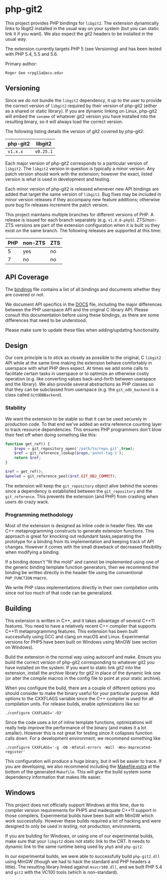# php-git2

This project provides PHP bindings for `libgit2`. The extension dynamically links to libgit2 installed in the usual way on your system (but you can static link it if you want). We also expect the git2 headers to be installed in the usual way.

The extension currently targets PHP 5 (see Versioning) and has been tested with PHP 5.4, 5.5 and 5.6.

Primary author:

    Roger Gee <rpg11a@acu.edu>

## Versioning

Since we do not bundle the `libgit2` dependency, it up to the user to provide the correct version of  `libgit2` required by their version of php-git2 (either as a shared or static library). If you are dynamic linking on Linux, php-git2 will embed the `soname` of whatever git2 version you have installed into the resulting binary, so it will always load the correct version.

The following listing details the version of git2 covered by php-git2:

| php-git2 | libgit2 |
| -------- | ------- |
| `v1.x.x`  | `v0.25.1` |

Each major version of php-git2 corresponds to a particular version of `libgit2`. The `libgit2` version in question is typically a minor version. Any patch version should work with the extension; however the exact, listed version is what is used in development and testing.

Each minor version of php-git2 is released whenever new API bindings are added that target the same version of `libgit2`. Bug fixes may be included in minor version releases if they accompany new feature additions; otherwise pure bug fix releases increment the patch version.

This project maintains multiple branches for different versions of PHP. A release is issued for each branch separately (e.g. `v1.0.0-php5`). ZTS/non-ZTS versions are part of the extension configuration when it is built so they exist on the same branch. The following releases are supported at this time:

| PHP | non-ZTS | ZTS
|--|--| -- |
| 5 | yes | no |
| 7 | no | no |

## API Coverage

The [bindings](bindings) file contains a list of all bindings and documents whether they are covered or not.

We document API specifics in the [DOCS](DOCS) file, including the major differences between the PHP  userspace API and the original C library API. Please consult this documentation before using these  bindings, as there are some differences that need to be understood.

Please make sure to update these files when adding/updating functionality.

## Design

Our core principle is to stick as closely as possible to the original, C `libgit2` API while at the same  time making the extension behave comfortably in userspace with what PHP devs expect. At times we  add some calls to facilitate certain tasks in userspace or to optimize an otherwise costly operation (e.g.  like converting values back-and-forth between userspace and the library). We also provide several  abstractions as PHP classes so that they can be subclassed from userspace (e.g. the `git_odb_backend`  is a class called `GitODBBackend`).

### Stability

We want the extension to be stable so that it can be used securely in production code. To that end  we've added an extra reference counting layer to track resource dependencies. This ensures PHP  programmers don't blow their feet off when doing something like this:

```php
function get_ref() {
    $repo = git_repository_open('/path/to/repo.git',true);
    $ref = git_reference_lookup($repo,'annot-tag-1');
    return $ref;
}

$ref = get_ref();
$peeled = git_reference_peel($ref,GIT_OBJ_COMMIT);
```

The extension will keep the `git_repository` object alive behind the scenes since a dependency is established between the `git_repository` and the `git_reference`. This prevents the extension (and PHP) from crashing when users do crazy wack.

### Programming methodology

Most of the extension is designed as inline code in header files. We use C++ metaprogramming constructs to generate extension functions. This approach is great for knocking out redundant tasks,separating the prototype for a binding from its implementation and keeping track of API changes. However it comes with the small drawback of decreased flexibility when modifying a binding.

If a binding doesn't "fit the mold" and cannot be implemented using one of the generic binding template function generators, then we recommend the binding be written directly in the header file using the conventional `PHP_FUNCTION` macro.

We write PHP class implementations directly in their own compilation units since not too much of that code can be generalized.

## Building

This extension is written in C++, and it takes advantage of several C++11 features. You need to have a relatively recent C++ compiler that supports C++11 metaprogramming features. This extension has been built successfully using GCC and clang on macOS and Linux. Experimental versions for PHP5 have been built on Windows using MinGW (see section on Windows).

Build the extension in the normal way using autoconf and make. Ensure you build the correct version of php-git2  corresponding to whatever git2 you have installed on the system. If you want to static link git2 into the extension, install the archive library for git2 in place of the dynamic link one (or alter the compile macros in the config file to point at your static archive).

When you configure the build, there are a couple of different options you should consider to make the binary useful for your particular purpose. Add options to the CXXFLAGS variable since the C++ compiler is used for all compilation units. For release builds, enable optimizations like so:

    ./configure CXXFLAGS='-O3'

Since the code uses a lot of inline template functions, optimizations will really help improve the performance of the binary (and makes it a lot smaller). However this is not great for testing since it collapses function calls down. For a development environment, we recommend something like

    ./configure CXXFLAGS='-g -O0 -Wfatal-errors -Wall -Wno-deprecated-register'

This configuration will produce a huge binary, but it will be easier to trace. If you are developing, we also recommend including the [Makefile.extra](Makefile.extra) at the bottom of the generated `Makefile`. This will give the build system some dependency information that makes life easier.

## Windows

This project does not officially support Windows at this time, due to compiler version requirements for PHP5 and inadequate C++11 support in those compilers. Experimental builds have been built with MinGW which work successfully. However these builds required a lot of hacking and were designed to only be used in _testing_, not production, environments.

If you are building for Windows, or using one of our experimental builds, make sure that your `libgit2` does not static link to the CRT. It needs to dynamic link to the same runtime being used by `php5` and `php-git2`.

In our experimental builds, we were able to successfully build `php-git2.dll` using MinGW (though we had to hack the standard and PHP headers a little). The resulting library linked against `msvcr100.dll`, and we built PHP 5.4 and `git2` with the VC100 tools (which is non-standard).


